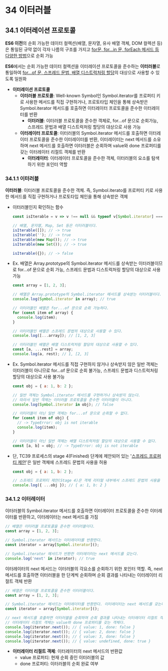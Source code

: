 # 34 이터러블

## 34.1 이터레이션 프로토콜

**ES6 이전**의 순회 가능한 데이터 컬렉션(배열, 문자열, 유사 배열 객체, DOM 컬렉션 등)은 통일된 규약 없이 각자 나름의 구조를 가지고 <U>for문, for...in 문, forEach 메서드 등 다양한 방법</U>으로 순회 가능

**ES6**에서는 순회 가능한 데이터 컬렉션을 이터레이션 프로토콜을 준수하는 **이터러블**로 통일하여 <U>for...of 문, 스프레드 문법, 배열 디스트럭처링 할당</U>의 대상으로 사용할 수 있도록 일원화

- **이터레이션 프로토콜**
  - **이터러블 프로토콜**: Well-known Symbol인 Symbol.iterator를 프로퍼티 키로 사용한 메서드를 직접 구현하거나, 프로토타입 체인을 통해 상속받은 Symbol.iterator 메서드를 호출하면 이터레이터 프로토콜을 준수한 이터레이터를 반환
    - **이터러블**: 이터러블 프로토콜을 준수한 객체로, for...of 문으로 순회가능, 스프레드 문법과 배열 디스트럭처링 할당의 대상으로 사용 가능
  - **이터레이터 프로토콜**: 이터러블의 Symbol.iterator 메서드를 호출하면 이터레이터 프로토콜을 준수한 이터레이터를 반환, 이터레이터는 next 메서드를 소유하며 next 메서드를 호출하면 이터러블은 순회하며 value와 done 프로퍼티를 갖는 이터레이터 리절트 객체를 반환
    - **이터레이터**: 이터레이터 프로토콜을 준수한 객체, 이터러블의 요소를 탐색하기 위한 포인터 역할

### 34.1.1 이터러블

**이터러블**: 이터러블 프로토콜을 준수한 객체. 즉, Symbol.iterato를 프로퍼티 키로 사용한 메서드를 직접 구현하거나 프로토타입 체인을 통해 상속받은 객체

- 이터러블인지 확인하는 함수

  ```javascript
  const isIterable = v => v !== null && typeof v[Symbol.iterator] === 'function';

  // 배열, 문자열, Map, Set 등은 이터러블이다.
  isIterable([]); // -> true
  isIterable(''); // -> true
  isIterable(new Map()); // -> true
  isIterable(new Set()); // -> true

  isIterable({}); // -> false
  ```

- Ex. 배열은 Array.prototype의 Symbol.iterator 메서드를 상속받는 이터러블이므로 for...of 문으로 순회 가능, 스프레드 문법과 디스트럭처링 할당의 대상으로 사용 가능

  ```javascript
  const array = [1, 2, 3];

  // 배열은 Array.prototype의 Symbol.iterator 메서드를 상속받는 이터러블이다.
  console.log(Symbol.iterator in array); // true

  // 이터러블인 배열은 for...of 문으로 순회 가능하다.
  for (const item of array) {
    console.log(item);
  }

  // 이터러블인 배열은 스프레드 문법의 대상으로 사용할 수 있다.
  console.log([...array]); // [1, 2, 3]

  // 이터러블인 배열은 배열 디스트럭처링 할당의 대상으로 사용할 수 있다.
  const [a, ...rest] = array;
  console.log(a, rest); // 1, [2, 3]
  ```

- Ex. Symbol.iterator 메서드를 직접 구현하지 않거나 상속받지 않은 일반 객체는 이터러블이 아니므로 for...of 문으로 순회 불가능, 스프레드 문법과 디스트럭처링 할당의 대상으로 사용 불가능

  ```javascript
  const obj = { a: 1, b: 2 };

  // 일반 객체는 Symbol.iterator 메서드를 구현하거나 상속받지 않는다.
  // 따라서 일반 객체는 이터러블 프로토콜을 준수한 이터러블이 아니다.
  console.log(Symbol.iterator in obj); // false

  // 이터러블이 아닌 일반 객체는 for...of 문으로 순회할 수 없다.
  for (const item of obj) {
    // -> TypeError: obj is not iterable
    console.log(item);
  }

  // 이터러블이 아닌 일반 객체는 배열 디스트럭처링 할당의 대상으로 사용할 수 없다.
  const [a, b] = obj; // -> TypeError: obj is not iterable
  ```

- 단, TC39 프로세스의 stage 4(Finished) 단계에 제안되어 있는 '[스프레드 프로퍼티 제안](https://github.com/tc39/proposal-object-rest-spread)'은 일반 객체에 스프레드 문법의 사용을 허용

  ```javascript
  const obj = { a: 1, b: 2 };

  // 스프레드 프로퍼티 제안(Stage 4)은 객체 리터럴 내부에서 스프레드 문법의 사용을 허용한다.
  console.log({ ...obj }); // { a: 1, b: 2 }
  ```

### 34.1.2 이터레이터

이터러블의 Symbol.iterator 메서드를 호출하면 이터레이터 프로토콜을 준수한 이터레이터를 반환하고, 이터레이터는 next 메서드를 가짐

```javascript
// 배열은 이터러블 프로토콜을 준수한 이터러블이다.
const array = [1, 2, 3];

// Symbol.iterator 메서드는 이터레이터를 반환한다.
const iterator = array[Symbol.iterator]();

// Symbol.iterator 메서드가 반환한 이터레이터는 next 메서드를 갖는다.
console.log('next' in iterator); // true
```

이터레이터의 next 메서드는 이터러블의 각요소를 순회하기 위한 포인터 역할. 즉, next 메서드를 호출하면 이터러블을 한 단계씩 순회하며 순회 결과를 나타내는 이터레이터 리절트 객체 반환

```javascript
// 배열은 이터러블 프로토콜을 준수한 이터러블이다.
const array = [1, 2, 3];

// Symbol.iterator 메서드는 이터레이터를 반환한다. 이터레이터는 next 메서드를 갖는다.
const iterator = array[Symbol.iterator]();

// next 메서드를 호출하면 이터러블을 순회하며 순회 결과를 나타내는 이터레이터 리절트 객체를 반환한다.
// 이터레이터 리절트 객체는 value와 done 프로퍼티를 갖는 객체다.
console.log(iterator.next()); // { value: 1, done: false }
console.log(iterator.next()); // { value: 2, done: false }
console.log(iterator.next()); // { value: 3, done: false }
console.log(iterator.next()); // { value: undefined, done: true }
```

- **이터레이터 리절트 객체**: 이터레이터의 next 메서드의 반환값
  - value 프로퍼티: 현재 순회 중인 이터러블의 값
  - done 프로퍼티: 이터러블의 순회 완료 여부
